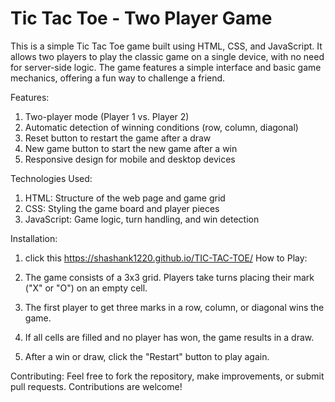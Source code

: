# Tic Tac Toe - Two Player Game
This is a simple Tic Tac Toe game built using HTML, CSS, and JavaScript. It allows two players to play the classic game on a single device, with no need for server-side logic. The game features a simple interface and basic game mechanics, offering a fun way to challenge a friend.

Features:
1. Two-player mode (Player 1 vs. Player 2)
2. Automatic detection of winning conditions (row, column, diagonal)
3. Reset button to restart the game after a draw
4. New game button to start the new game after a win 
5. Responsive design for mobile and desktop devices

Technologies Used:

1. HTML: Structure of the web page and game grid
2. CSS: Styling the game board and player pieces
3. JavaScript: Game logic, turn handling, and win detection

Installation: 
1. click this https://shashank1220.github.io/TIC-TAC-TOE/
How to Play:

1. The game consists of a 3x3 grid. Players take turns placing their mark ("X" or "O") on an empty cell.
2. The first player to get three marks in a row, column, or diagonal wins the game.
3. If all cells are filled and no player has won, the game results in a draw.
4. After a win or draw, click the "Restart" button to play again.

Contributing:
Feel free to fork the repository, make improvements, or submit pull requests. Contributions are welcome!
